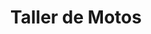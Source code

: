 ---
title: "Taller de Motos"
url: /ciudad-autonoma-de-buenos-aires/taller-de-motos-avenida-general-iriarte/
shop: motocicleta
---